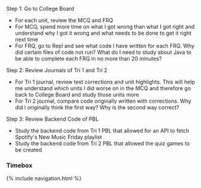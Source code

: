 Step 1: Go to College Board
- For each unit, review the MCQ and FRQ
- For MCQ, spend more time on what I got wrong than what I got right and understand why I got it wrong and what needs to be done to get it right next time
- For FRQ, go to Repl and see what code I have written for each FRQ. Why did certain files of code not run? What do I need to study about Java to be able to complete each FRQ in no more than 20 minutes?

Step 2: Review Journals of Tri 1 and Tri 2
- For Tri 1 journal, review test corrections and unit highlights. This will help me understand which units I did worse on in the MCQ and therefore go back to College Board and study those units more
- For Tri 2 journal, compare code originally written with corrections. Why did I originally think the first way? Why is the second way correct?

Step 3: Review Backend Code of PBL
- Study the backend code from Tri 1 PBL that allowed for an API to fetch Spotify's New Music Friday playlist
- Study the backend code from Tri 2 PBL that allowed the quiz games to be created

### Timebox


{% include navigation.html %}
